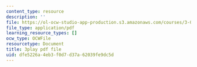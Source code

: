 ```yaml
---
content_type: resource
description: ''
file: https://ol-ocw-studio-app-production.s3.amazonaws.com/courses/3-091sc-introduction-to-solid-state-chemistry-fall-2010/dfe5226a4eb3f0d7d37a62039fe9dc5d_yg4M2xmY4bs.pdf
file_type: application/pdf
learning_resource_types: []
ocw_type: OCWFile
resourcetype: Document
title: 3play pdf file
uid: dfe5226a-4eb3-f0d7-d37a-62039fe9dc5d
---
```

